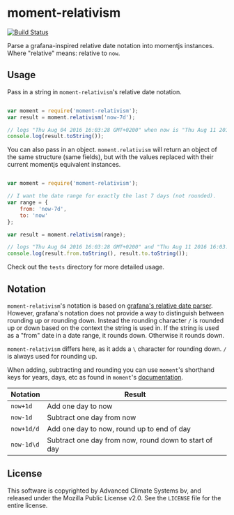 moment-relativism
=================

[![Build Status](https://travis-ci.org/AdvancedClimateSystems/moment-relativism.svg?branch=master)](https://travis-ci.org/AdvancedClimateSystems/moment-relativism)

Parse a grafana-inspired relative date notation into momentjs instances. Where
"relative" means: relative to `now`.

Usage
-----

Pass in a string in `moment-relativism`'s relative date notation.

```javascript

var moment = require('moment-relativism');
var result = moment.relativism('now-7d');

// logs "Thu Aug 04 2016 16:03:28 GMT+0200" when now is "Thu Aug 11 2016 16:03:28 GMT+0200"
console.log(result.toString());

```

You can also pass in an object. `moment.relativism` will return an object of
the same structure (same fields), but with the values replaced with their
current momentjs equivalent instances.

```javascript

var moment = require('moment-relativism');

// I want the date range for exactly the last 7 days (not rounded).
var range = {
    from: 'now-7d',
    to: 'now'
};

var result = moment.relativism(range);

// logs "Thu Aug 04 2016 16:03:28 GMT+0200" and "Thu Aug 11 2016 16:03:28 GMT+0200"
console.log(result.from.toString(), result.to.toString());

```

Check out the `tests` directory for more detailed usage.

Notation
--------

`moment-relativism`'s notation is based on [grafana's relative date parser](https://github.com/grafana/grafana/blob/56622ee2c6d030efb7b39433b1b1fc6f0e7250a4/public/app/core/utils/rangeutil.ts).
However, grafana's notation does not provide a way to distinguish between
rounding up or rounding down. Instead the rounding character `/` is rounded up
or down based on the context the string is used in. If the string is used as a
"from" date in a date range, it rounds down. Otherwise it rounds down.

`moment-relativism` differs here, as it adds a `\` character for rounding
down. `/` is always used for rounding up.

When adding, subtracting and rounding you can use `moment`'s shorthand keys
for years, days, etc as found in `moment`'s
[documentation](http://momentjs.com/docs/#/manipulating/add/).


Notation   | Result
---------- | ------
`now+1d`   | Add one day to now
`now-1d`   | Subtract one day from now
`now+1d/d` | Add one day to now, round up to end of day
`now-1d\d` | Subtract one day from now, round down to start of day


License
-------

This software is copyrighted by Advanced Climate Systems bv, and released under
the Mozilla Public License v2.0. See the `LICENSE` file for the entire license.

